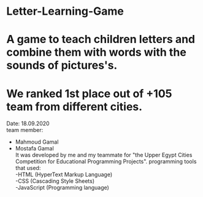 # Letter-Learning-Game
# A game to teach children letters and combine them with words with the sounds of pictures's.
                                                     
# We ranked 1st place out of +105 team from different cities.                                                           
  Date: 18.09.2020                      
 team member: 
- Mahmoud Gamal                                                            
 - Mostafa Gamal                                                      
  It was developed by me and my teammate for "the Upper Egypt Cities Competition for Educational Programming Projects".
programming tools that used:                                                     
-HTML (HyperText Markup Language)                                                 
-CSS (Cascading Style Sheets)                                                     
-JavaScript (Programming language)
